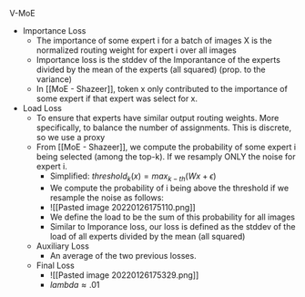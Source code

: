
V-MoE 
* Importance Loss
	* The importance of some expert i for a batch of images X is the normalized routing weight for expert i over all images
	* Importance loss is the stddev of the Imporantance of the experts divided by the mean of the experts (all squared) (prop. to the variance)
	* In [[MoE - Shazeer]], token x only contributed to the importance of some expert if that expert was select for x. 
* Load Loss
	* To ensure that experts have similar output routing weights. More specifically, to balance the number of assignments. This is discrete, so we use a proxy
	* From [[MoE - Shazeer]], we compute the probability of some expert i being selected (among the top-k).  If we resamply ONLY the noise for expert i. 
		* Simplified: $threshold_k(x) = max_{k-th}(Wx+\epsilon)$
		* We compute the probability of i being above the threshold if we resample the noise as follows:
		* ![[Pasted image 20220126175110.png]]
		*  We define the load to be the sum of this probability for all images
		* Similar to Imporance loss, our loss is defined as the stddev of the load of all experts divided by the mean (all squared)
	* Auxiliary Loss
		* An average of the two previous losses.
	* Final Loss
		* ![[Pasted image 20220126175329.png]]
		* $lambda \approx .01$
